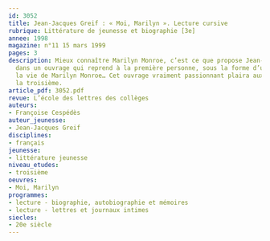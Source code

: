 ```yaml
---
id: 3052
title: Jean-Jacques Greif : « Moi, Marilyn ». Lecture cursive 
rubrique: Littérature de jeunesse et biographie [3e]
annee: 1998
magazine: n°11 15 mars 1999
pages: 3
description: Mieux connaître Marilyn Monroe, c’est ce que propose Jean-Jacques Greif
  dans un ouvrage qui reprend à la première personne, sous la forme d’un journal,
  la vie de Marilyn Monroe… Cet ouvrage vraiment passionnant plaira aux élèves dès
  la troisième.
article_pdf: 3052.pdf
revue: L’école des lettres des collèges
auteurs:
- Françoise Cespédès
auteur_jeunesse:
- Jean-Jacques Greif
disciplines:
- français
jeunesse:
- littérature jeunesse
niveau_etudes:
- troisième
oeuvres:
- Moi, Marilyn
programmes:
- lecture - biographie, autobiographie et mémoires
- lecture - lettres et journaux intimes
siecles:
- 20e siècle
---
```

